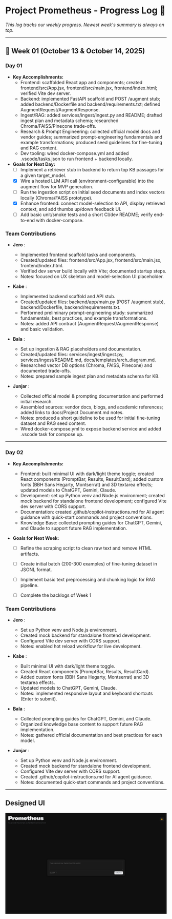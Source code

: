 # Project Prometheus - Progress Log 📜

*This log tracks our weekly progress. Newest week's summary is always on top.*

---


## 📌 Week 01 (October 13 & October 14, 2025)

### Day 01
* **Key Accomplishments:** 
    - Frontend: scaffolded React app and components; created frontend/src/App.jsx, frontend/src/main.jsx, frontend/index.html; verified Vite dev server.
    - Backend: implemented FastAPI scaffold and POST /augment stub; added backend/Dockerfile and backend/requirements.txt; defined AugmentRequest/AugmentResponse.
    - Ingest/RAG: added services/ingest/ingest.py and README; drafted ingest plan and metadata schema; researched Chroma/FAISS/Pinecone trade-offs.
    - Research & Prompt Engineering: collected official model docs and vendor guides; summarized prompt-engineering fundamentals and example transformations; produced seed guidelines for fine-tuning and RAG content.
    - Dev tooling: wired docker-compose.yml and added .vscode/tasks.json to run frontend + backend locally.
* **Goals for Next Day:** 
  - [ ] Implement a retriever stub in backend to return top KB passages for a given target_model.
  - [x] Wire a hosted LLM API call (environment-configurable) into the augment flow for MVP generation.
  - [ ] Run the ingestion script on initial seed documents and index vectors locally (Chroma/FAISS prototype).
  - [x] Enhance frontend: connect model-selection to API, display retrieved context, and add thumbs up/down feedback UI.
  - [ ] Add basic unit/smoke tests and a short CI/dev README; verify end-to-end with docker-compose.

### Team Contributions
* **Jero** :
  - Implemented frontend scaffold tasks and components.
  - Created/updated files: frontend/src/App.jsx, frontend/src/main.jsx, frontend/index.html.
  - Verified dev server build locally with Vite; documented startup steps.
  - Notes: focused on UX skeleton and model-selection UI placeholder.

* **Kabe** :
  - Implemented backend scaffold and API stub.
  - Created/updated files: backend/app/main.py (POST /augment stub), backend/Dockerfile, backend/requirements.txt.
  - Performed preliminary prompt-engineering study: summarized fundamentals, best practices, and example transformations.
  - Notes: added API contract (AugmentRequest/AugmentResponse) and basic validation.

* **Bala** :
  - Set up ingestion & RAG placeholders and documentation.
  - Created/updated files: services/ingest/ingest.py, services/ingest/README.md, docs/templates/arch_diagram.md.
  - Researched vector DB options (Chroma, FAISS, Pinecone) and documented trade-offs.
  - Notes: prepared sample ingest plan and metadata schema for KB.

* **Junjar** :
  - Collected official model & prompting documentation and performed initial research.
  - Assembled sources: vendor docs, blogs, and academic references; added links to docs/Project Document.md notes.
  - Notes: produced a short guideline to be used for initial fine-tuning dataset and RAG seed content.
  - Wired docker-compose.yml to expose backend service and added .vscode task for compose up.

---
### Day 02
* **Key Accomplishments:** 
  - Frontend: built minimal UI with dark/light theme toggle; created React components (PromptBar, Results, ResultCard); added custom fonts (BBH Sans Hegarty, Montserrat) and 3D textarea effects; updated models to ChatGPT, Gemini, Claude.
  - Development: set up Python venv and Node.js environment; created mock backend for standalone frontend development; configured Vite dev server with CORS support.
  - Documentation: created .github/copilot-instructions.md for AI agent guidance with quick-start commands and project conventions.
  - Knowledge Base: collected prompting guides for ChatGPT, Gemini, and Claude to support future RAG implementation.

* **Goals for Next Week:** 
  - [ ] Refine the scraping script to clean raw text and remove HTML artifacts.
  - [ ] Create initial batch (200-300 examples) of fine-tuning dataset in JSONL format.
  - [ ] Implement basic text preprocessing and chunking logic for RAG pipeline.
  - [ ] Complete the backlogs of Week 1


### Team Contributions
* **Jero** :
  - Set up Python venv and Node.js environment.
  - Created mock backend for standalone frontend development.
  - Configured Vite dev server with CORS support.
  - Notes: enabled hot reload workflow for live development.

* **Kabe** :
  - Built minimal UI with dark/light theme toggle.
  - Created React components (PromptBar, Results, ResultCard).
  - Added custom fonts (BBH Sans Hegarty, Montserrat) and 3D textarea effects.
  - Updated models to ChatGPT, Gemini, Claude.
  - Notes: implemented responsive layout and keyboard shortcuts (Enter to submit).

* **Bala** :
  - Collected prompting guides for ChatGPT, Gemini, and Claude.
  - Organized knowledge base content to support future RAG implementation.
  - Notes: gathered official documentation and best practices for each model.

* **Junjar** : 
  - Set up Python venv and Node.js environment.
  - Created mock backend for standalone frontend development.
  - Configured Vite dev server with CORS support.
  - Created .github/copilot-instructions.md for AI agent guidance.
  - Notes: documented quick-start commands and project conventions.
---

## Designed UI
![Initial UI](images/InitialUI.png)
